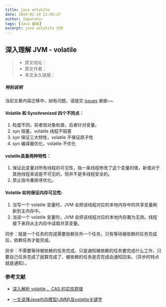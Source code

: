 ```yaml
---
title: java volatile
date: 2019-02-19 21:58:27
author: Imperator
tags: [Java 基础]
excerpt: java volatile 分析
---
```



## 深入理解 JVM - volatile

> * 原文地址：[]()
> * 原文作者：[]()
> * 本文永久链接：[]()

##### **特别说明**

当前文章内容迁移中，如有问题，请提交 [issues](https://github.com/Starrier/starrier.github.io/issues) 谢谢~~

#### Volatile 和 Synchronized 四个不同点：

1. 粒度不同，前者锁对象和类，后者针对变量。
2. syn 阻塞，volatile 线程不阻塞
3. syn 保证三大特性，volatile 不保证原子性
4. syn 编译器优化，volatile 不优化

#### volatile具备两种特性：

1. 保证此变量对所有线程的可见性，指一条线程修改了这个变量的值，新值对于其他线程来说是不可见的，但并不是多线程安全的。
2. 禁止指令重排序优化。

#### Volatile 如何保证内存可见性:

1. 当写一个 volatile 变量时，JVM 会把该线程对应的本地内存中的共享变量刷新到主内存中。
2. 当读一个 volatile 变量时，JVM 会把该线程对应的本地内存置为无效。线程接下来将从主内存中读取共享变量。

同步：就是一个任务的完成需要依赖另外一个任务，只有等待被依赖的任务完成后，依赖任务才能完成。

异步：不需要等待被依赖的任务完成，只是通知被依赖的任务要完成什么工作，只要自己任务完成了就算完成了，被依赖的任务是否完成会通知回来。（异步的特点就是通知）。


### 参考文献

- [深入解析 volatile 、CAS 的实现原理](https://blog.csdn.net/zero__007/article/details/90545073)

- [一文读懂Java内存模型(JMM)及volatile关键字](https://segmentfault.com/a/1190000037799975)
